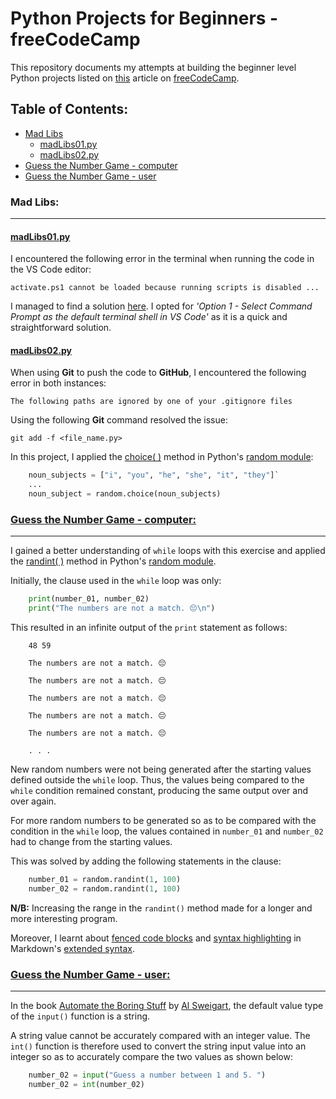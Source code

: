 # Python Projects for Beginners - freeCodeCamp
This repository documents my attempts at building the beginner level Python projects listed on [this](https://www.freecodecamp.org/news/python-projects-for-beginners/) article on [freeCodeCamp](https://www.freecodecamp.org/news).

## Table of Contents:
- [Mad Libs](#mad-libs)
    - [madLibs01.py](https://github.com/nadupoy/Python-Projects-for-Beginners---freeCodeCamp/blob/main/madLibs01.py)
    - [madLibs02.py](https://github.com/nadupoy/Python-Projects-for-Beginners---freeCodeCamp/blob/main/madLibs02.py)
- [Guess the Number Game - computer](#guess-the-number-game---computer)
- [Guess the Number Game - user](#guess-the-number-game---user)

### Mad Libs:
---
#### [madLibs01.py](https://github.com/nadupoy/Python-Projects-for-Beginners---freeCodeCamp/blob/main/madLibs01.py)
I encountered the following error in the terminal when running the code in the VS Code editor:

```
activate.ps1 cannot be loaded because running scripts is disabled ...
```

I managed to find a solution [here](https://support.enthought.com/hc/en-us/articles/360058403072-Windows-error-activate-ps1-cannot-be-loaded-because-running-scripts-is-disabled-UnauthorizedAccess-). I opted for  *'Option 1 - Select Command Prompt as the default terminal shell in VS Code'*  as it is a quick and straightforward solution.

#### [madLibs02.py](https://github.com/nadupoy/Python-Projects-for-Beginners---freeCodeCamp/blob/main/madLibs02.py)
When using **Git** to push the code to **GitHub**, I encountered the following error in both instances:

```
The following paths are ignored by one of your .gitignore files
```

Using the following **Git** command resolved the issue:

```
git add -f <file_name.py>
```

In this project, I applied the [choice( )](https://www.w3schools.com/python/module_random.asp) method in Python's [random module](https://www.w3schools.com/python/module_random.asp):

```python
    noun_subjects = ["i", "you", "he", "she", "it", "they"]`
    ...
    noun_subject = random.choice(noun_subjects)
```

### [Guess the Number Game - computer:](https://github.com/nadupoy/Python-Projects-for-Beginners---freeCodeCamp/blob/main/numberGame-computer.py)
---
I gained a better understanding of `while` loops with this exercise and applied the [randint( )](https://www.w3schools.com/python/ref_random_randint.asp) method in Python's [random module](https://www.w3schools.com/python/module_random.asp).

Initially, the clause used in the `while` loop was only:

```python
    print(number_01, number_02)
    print("The numbers are not a match. 😔\n")
```

This resulted in an infinite output of the `print` statement as follows:

```
    48 59

    The numbers are not a match. 😔

    The numbers are not a match. 😔

    The numbers are not a match. 😔

    The numbers are not a match. 😔

    The numbers are not a match. 😔

    . . .
```

New random numbers were not being generated after the starting values defined outside the `while` loop. Thus, the values being compared to the `while` condition remained constant, producing the same output over and over again.

For more random numbers to be generated so as to be compared with the condition in the `while` loop, the values contained in `number_01` and `number_02` had to change from the starting values.

This was solved by adding the following statements in the clause:

```python
    number_01 = random.randint(1, 100)
    number_02 = random.randint(1, 100)
```

**N/B:** Increasing the range in the `randint()` method made for a longer and more interesting program.

Moreover, I learnt about [fenced code blocks](https://www.markdownguide.org/extended-syntax/#fenced-code-blocks) and [syntax highlighting](https://www.markdownguide.org/extended-syntax/#syntax-highlighting) in Markdown's [extended syntax](https://www.markdownguide.org/extended-syntax).

### [Guess the Number Game - user:](https://github.com/nadupoy/Python-Projects-for-Beginners---freeCodeCamp/blob/main/numberGame-user.py)
---
In the book [Automate the Boring Stuff](https://automatetheboringstuff.com/2e/chapter1/) by [Al Sweigart](https://inventwithpython.com/), the default value type of the `input()` function is a string.

A string value cannot be accurately compared with an integer value. The `int()` function is therefore used to convert the string input value into an integer so as to accurately compare the two values as shown below:

```python
    number_02 = input("Guess a number between 1 and 5. ")
    number_02 = int(number_02)
```